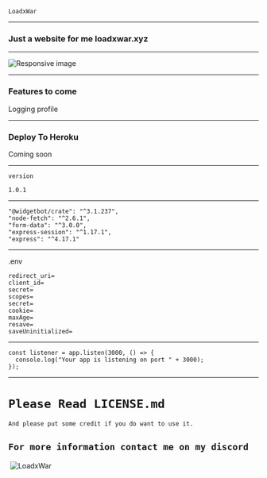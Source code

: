 `LoadxWar`

---

### Just a website for me loadxwar.xyz

---

  <img src="https://cdn.glitch.com/1f2b2e40-0969-49a8-9995-361a8695ef40%2Ff292bd3d-f194-4c64-861e-2fdbd54cb39a.image.png?v=1606353690008" class="img-fluid" alt="Responsive image">

---

### Features to come

Logging profile

---

### Deploy To Heroku

Coming soon

---

`version`

`1.0.1`

---

    "@widgetbot/crate": "^3.1.237",
    "node-fetch": "^2.6.1",
    "form-data": "^3.0.0",
    "express-session": "^1.17.1",
    "express": "^4.17.1"

---

.env

```port=3000
redirect_uri=
client_id=
secret=
scopes=
secret=
cookie=
maxAge=
resave=
saveUninitialized=
```

---

````
const listener = app.listen(3000, () => {
  console.log("Your app is listening on port " + 3000);
});
````
---
# `Please Read LICENSE.md `

`And please put some credit if you do want to use it.`

`For more information contact me on my discord`
---
&nbsp;<img align="center" src="https://discord.c99.nl/widget/theme-3/742426370541617224.png" alt="LoadxWar" />
